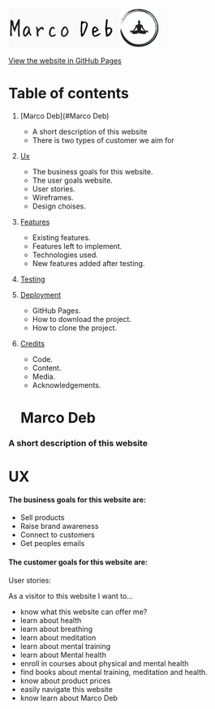 ![alt](assets/images/marcodeb-logo-small.png)

[View the website in GitHub Pages ](https://marc-solution.github.io/marco-deb/)

# Table of contents

1. [Marco Deb](#Marco Deb)
    
    - A short description of this website
    - There is two types of customer we aim for

2. [Ux](#ux)
   - The business goals for this website.
   - The user goals website.
   - User stories.
   - Wireframes.
   - Design choises.
3. [Features](#features)
   - Existing features.
   - Features left to implement.
   - Technologies used.
   - New features added after testing.
4. [Testing](#testing)

5. [Deployment](#deployment)
    - GitHub Pages.
    - How to download the project.
    - How to clone the project.

6. [Credits](#credits)
    - Code.
    - Content.
    - Media.
    - Acknowledgements.

    # Marco Deb

### A short description of this website


# UX



#### The business goals for this website are:

- Sell products
- Raise brand awareness
- Connect to customers
- Get peoples emails

#### The customer goals for this website are:

User stories: 

As a visitor to this website I want to…

- know what this website can offer me?
- learn about health
- learn about breathing
- learn about meditation
- learn about mental training
- learn about Mental health
- enroll in courses about physical and mental health
- find books about mental training, meditation and health.
- know about product prices
- easily navigate this website
- know learn about Marco Deb
